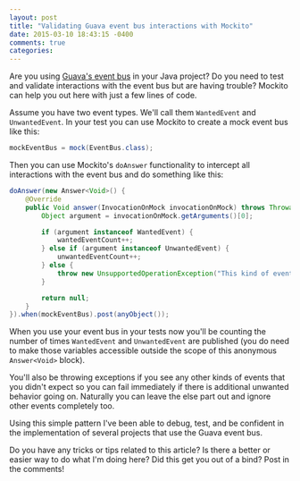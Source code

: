 ```yaml
---
layout: post
title: "Validating Guava event bus interactions with Mockito"
date: 2015-03-10 18:43:15 -0400
comments: true
categories: 
---
```

Are you using [Guava's event bus](https://code.google.com/p/guava-libraries/wiki/EventBusExplained) in your Java project?  Do you need to test and validate interactions with the event bus but are having trouble?  Mockito can help you out here with just a few lines of code.

Assume you have two event types.  We'll call them `WantedEvent` and `UnwantedEvent`.  In your test you can use Mockito to create a mock event bus like this:

``` java
mockEventBus = mock(EventBus.class);
```

Then you can use Mockito's `doAnswer` functionality to intercept all interactions with the event bus and do something like this:

``` java
doAnswer(new Answer<Void>() {
    @Override
    public Void answer(InvocationOnMock invocationOnMock) throws Throwable {
        Object argument = invocationOnMock.getArguments()[0];

        if (argument instanceof WantedEvent) {
            wantedEventCount++;
        } else if (argument instanceof UnwantedEvent) {
            unwantedEventCount++;
        } else {
            throw new UnsupportedOperationException("This kind of event was not expected");
        }

        return null;
    }
}).when(mockEventBus).post(anyObject());
```

When you use your event bus in your tests now you'll be counting the number of times `WantedEvent` and `UnwantedEvent` are published (you do need to make those variables accessible outside the scope of this anonymous `Answer<Void>` block).

You'll also be throwing exceptions if you see any other kinds of events that you didn't expect so you can fail immediately if there is additional unwanted behavior going on.  Naturally you can leave the else part out and ignore other events completely too.

Using this simple pattern I've been able to debug, test, and be confident in the implementation of several projects that use the Guava event bus.

Do you have any tricks or tips related to this article?  Is there a better or easier way to do what I'm doing here?  Did this get you out of a bind?  Post in the comments!
